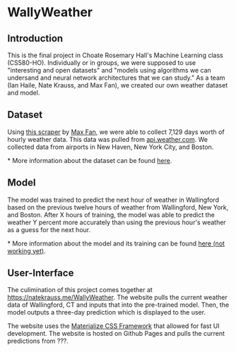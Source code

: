 # WallyWeather
## Introduction
This is the final project in Choate Rosemary Hall's Machine Learning class (CS580-HO). Individually or in groups, we were supposed to use "interesting and open datasets" and "models using algorithms we can undersand and neural network architectures that we can study." As a team (Ian Haile, Nate Krauss, and Max Fan), we created our own weather dataset and model.

## Dataset
Using [this scraper](https://github.com/Kraussie/WallyWeather/blob/master/scraper/scrape.py) by [Max Fan](https://github.com/InnovativeInventor), we were able to collect 7,129 days worth of hourly weather data. This data was pulled from [api.weather.com](https://www.weather.com). 
We collected data from airports in New Haven, New York City, and Boston.

\* More information about the dataset can be found [here](https://github.com/Kraussie/WallyWeather/blob/master/dataset/dataset_guide.md).

## Model
The model was trained to predict the next hour of weather in Wallingford based on the previous twelve hours of weather from Wallingford, New York, and Boston. After X hours of training, the model was able to predict the weather Y percent more accurately than using the previous hour's weather as a guess for the next hour.

\* More information about the model and its training can be found [here (not working yet)]().

## User-Interface
The culimination of this project comes together at https://natekrauss.me/WallyWeather. The website pulls the current weather data of Wallingford, CT and inputs that into the pre-trained model. Then, the model outputs a three-day prediction which is displayed to the user.

The website uses the [Materialize CSS Framework](https://materializecss.com/) that allowed for fast UI development. The website is hosted on Github Pages and pulls the current predictions from ???.
